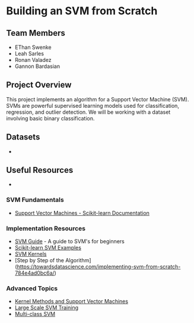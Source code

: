 # Building an SVM from Scratch

## Team Members
- EThan Swenke
- Leah Sarles
- Ronan Valadez
- Gannon Bardasian

## Project Overview
This project implements an algorithm for a Support Vector Machine (SVM). SVMs are powerful supervised learning models used for classification, regression, and outlier detection. We will be working with a dataset involving basic binary classification.

## Datasets
- 

## Useful Resources
-

### SVM Fundamentals
- [Support Vector Machines - Scikit-learn Documentation](https://scikit-learn.org/stable/modules/svm.html)

### Implementation Resources
- [SVM Guide](https://www.csie.ntu.edu.tw/~cjlin/papers/guide/guide.pdf) - A guide to SVM's for beginners
- [Scikit-learn SVM Examples](https://scikit-learn.org/stable/auto_examples/svm/index.html)
- [SVM Kernels](https://data-flair.training/blogs/svm-kernel-functions/)
- [Step by Step of the Algorithm] (https://towardsdatascience.com/implementing-svm-from-scratch-784e4ad0bc6a/)

### Advanced Topics
- [Kernel Methods and Support Vector Machines](https://www.cs.cmu.edu/~epxing/Class/10701-08s/Lecture/lecture16.pdf)
- [Large Scale SVM Training](https://www.csie.ntu.edu.tw/~cjlin/papers/distributed_svm/distributed_svm.pdf)
- [Multi-class SVM](https://www.jmlr.org/papers/volume2/crammer01a/crammer01a.pdf)

